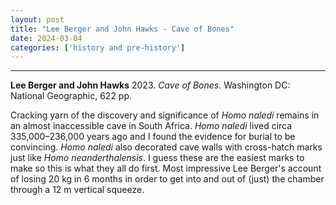 ```yaml
---
layout: post
title: "Lee Berger and John Hawks - Cave of Bones"
date: 2024-03-04
categories: ['history and pre-history']
---
```



***
<b>Lee Berger and John Hawks</b> 2023. _Cave of Bones._  Washington DC: National Geographic, 622 pp. 

Cracking yarn of the discovery and significance of _Homo naledi_ remains in an almost inaccessible cave in South Africa.  _Homo naledi_ lived circa 335,000–236,000 years ago and I found the evidence for burial to be convincing.  _Homo naledi_ also decorated cave walls with cross-hatch marks just like _Homo neanderthalensis_.  I guess these are the easiest marks to make so this is what they all do first. Most impressive Lee Berger's account of losing 20 kg in 6 months in order to get into and out of (just) the chamber through a 12 m vertical squeeze.
